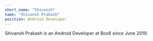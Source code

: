 ```yaml
---
short_name: "Shivansh"
name: "Shivansh Prakash"
position: Android Developer
---
```


Shivansh Prakash is an Android Developer at Box8 since June 2019. 